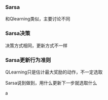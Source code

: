 ### Sarsa 

和Qlearning类似，主要讨论不同

### Sarsa决策

决策方式相同，更新方式不一样

### Sarsa更新行为准则

QLearning只是估计最大奖励的动作，不一定选取

Sarsa说到做到，用什么更新下一步就选取什么

a
